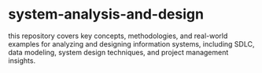 # system-analysis-and-design
this repository covers key concepts, methodologies, and real-world examples for analyzing and designing information systems, including SDLC, data modeling, system design techniques, and project management insights.
